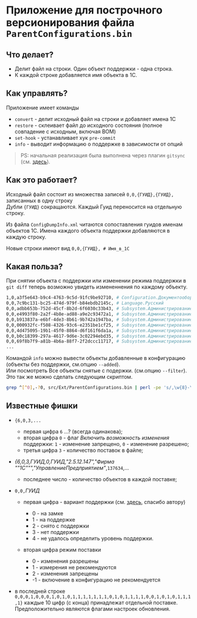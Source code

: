 # Приложение для построчного версионирования файла `ParentConfigurations.bin`

## Что делает?

- Делит файл на строки. Один объект поддержки - одна строка.
- К каждой строке добавляется имя объекта в 1С.

## Как управлять?

Приложение имеет команды 
- `convert` - делит исходный файл на строки и добавляет имена 1С
- `restore` - склеивает файл до исходного состояния (полное совпадение с исходным, включая BOM)
- `set-hook` - устанавливает хук `pre-commit`
- `info` - выводит информацию о поддержке в зависимости от опций

> PS: начальная реализация была выполнена через плагин `gitsync` (см. [здесь](https://github.com/240596448/gitsync-plugins/commit/8cc0744fd449ab72d108521ceb4cb57bc5adcc92)).  

## Как это работает?

Исходный файл состоит из множества записей `0,0,{ГУИД},{ГУИД},` записанных в одну строку  
Дубли `{ГУИД}` сокращаются. Каждый Гуид переносится на отдельную строку.

Из файла `ConfigDumpInfo.xml` читаются сопоставления гуидов именам объектов 1С. Имена каждого объекта поддержки добавляются в каждую строку.

Новые строки имеют вид `0,0,{ГУИД}, # Имя_в_1С`

## Какая польза?

При снятии объекта с поддержки или изменении режима поддержки в `git diff` теперь возможно увидеть измененнения по каждому объекту.

```sh
1,0,a3f5e643-b9c4-4763-9c5d-91fc9be92710, # Configuration.ДокументооборотКОРП
0,0,7c9bc131-bc25-474d-979f-b84ebdb2145c, # Language.Русский
0,0,adbb653b-752d-45cf-8b2d-6f6030c33b43, # Subsystem.АдминистрированиеСервиса
0,0,e4993f80-2a2f-4b8e-ad88-a9e2c93472a1, # Subsystem.АдминистрированиеСервиса.Subsystem.ОбластиДанных
0,0,b913837a-e6bf-4de3-8b61-9b742a1947ba, # Subsystem.АдминистрированиеСервиса.Subsystem.ОчередьЗаданий
0,0,000932fc-f508-4326-93c6-e2351be1cf25, # Subsystem.АдминистрированиеСервиса.Subsystem.ПоставляемыеДанные
0,0,4d475095-19b1-45f0-8864-d6f161f6da1a, # Subsystem.АдминистрированиеСервиса.Subsystem.РазмерПриложений
0,0,b0c18399-297a-4617-9d6e-3c02294ebd35, # Subsystem.АдминистрированиеСервиса.Subsystem.Сообщения
0,0,69f8b7f9-a81b-4b6a-88f7-2f2dccc11717, # Subsystem.АдминистрированиеСервиса.Subsystem.Тарификация
...
```

Командой `info` можно вывести объекты добавленные в конфигурацию (объекты без поддержки, см.опцию `--added`).  
Или посмотреть Все объекты снятые с подержки. (см.опцию `--filter`). Это так же можно сделать следующим скриптом.

```sh
grep ^[^0],-?0, src/Ext/ParentConfigurations.bin | perl -pe 's/,\w{8}-\w{4}-\w{4}-\w{4}-\w{12},//'
```

## Известные фишки

- `{6,0,3,...` 
  - первая цифра `6` ...? (всегда одинакова);
  - вторая цифра `0` - флаг _Включить возможность изменения_ поддержки: `1` - изменение запрещено, `0` - изменение разрешено;
  - третья цифра `3` - количество поставок в файле;

- _{6,0,3,ГУИД,0,ГУИД,"2.5.12.147","Фирма ""1С""","УправлениеПредприятием"_,`137634`,...  
  - последнее число - количество объектов в каждой поставке;
  
- `0,0,`_ГУИД_ 
  - первая цифра - вариант поддержки (см. [здесь](https://github.com/Stepa86/v8metadata-reader/blob/61b53bda9b90e8d21b38c1a60873ee9991aa8421/src/%D0%9A%D0%BB%D0%B0%D1%81%D1%81%D1%8B/%D0%9F%D0%BE%D0%B4%D0%B4%D0%B5%D1%80%D0%B6%D0%BA%D0%B0.os#L40), спасибо автору)  
  
	- 0 - на замке
	- 1 - на поддержке
	- 2 - снято с поддержки
	- 3 - нет поддержки
	- 4 - не удалось определить уровень поддержки.

  - вторая цифра режим поставки
	- 0 - изменения разрешены
	- 1 - измерения не рекомендуются
	- 2 - изменения запрещены
	- -1 - включение в конфигурацию не рекомендуется


- в последней строке `0,0,0,1,0,0,0,1,0,1,0,1,1,1,1,1,1,1,0,1,0,1,1,1,1,0,0,1,0,1,0,1,1,1,1}` каждые 10 цифр (с конца) принадлежат отдельной поставке. Предположительно являются флагами настроек обновления.
  